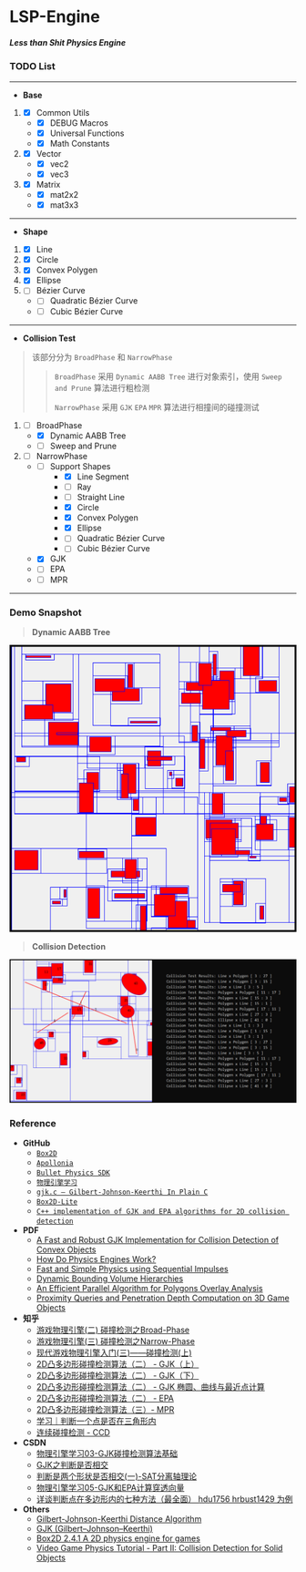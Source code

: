 # LSP-Engine
##### *Less than Shit Physics Engine*

### TODO List

***

* **Base**

1. - [x] Common Utils
	- * [x] DEBUG Macros
	- * [x] Universal Functions
	- * [x] Math Constants
2. - [x] Vector
	- * [x] vec2
	- * [x] vec3
3. - [x] Matrix
	- * [x] mat2x2
	- * [x] mat3x3

***

* **Shape**

1. - [x] Line
2. - [x] Circle
3. - [x] Convex Polygen
4. - [x] Ellipse
5. - [ ] Bézier Curve
	- * [ ] Quadratic Bézier Curve
	- * [ ] Cubic Bézier Curve

***

* **Collision Test**

> 该部分分为 `BroadPhase` 和 `NarrowPhase`
> 
>> `BroadPhase` 采用 `Dynamic AABB Tree` 进行对象索引，使用 `Sweep and Prune` 算法进行粗检测
>> 
>> `NarrowPhase` 采用 `GJK` `EPA` `MPR` 算法进行相撞间的碰撞测试

1. - [ ] BroadPhase
	- * [x] Dynamic AABB Tree
	- * [ ] Sweep and Prune
2. - [ ] NarrowPhase
	- * [ ] Support Shapes
		- * [x] Line Segment
		- * [ ] Ray
		- * [ ] Straight Line 
		- * [x] Circle
		- * [x] Convex Polygen
		- * [x] Ellipse
		- * [ ] Quadratic Bézier Curve
		- * [ ] Cubic Bézier Curve
	- * [x] GJK
	- * [ ] EPA
	- * [ ] MPR

***

### Demo Snapshot

> **Dynamic AABB Tree**

![Dynamic AABB Tree](./assets/example-abtree.png)

> **Collision Detection**

![Collision Detection](./assets/example-collisionTest.png)

### Reference
* **GitHub**
	* [`Box2D`](https://github.com/erincatto/box2d)
	* [`Apollonia`](https://github.com/wgtdkp/apollonia)
	* [`Bullet Physics SDK`](https://github.com/bulletphysics/bullet3)
	* [`物理引擎学习`](https://github.com/youlanhai/learn-physics)
	* [`gjk.c – Gilbert-Johnson-Keerthi In Plain C`](https://github.com/kroitor/gjk.c)
	* [`Box2D-Lite`](https://github.com/erincatto/box2d-lite)
	* [`C++ implementation of GJK and EPA algorithms for 2D collision detection`](https://github.com/Discordia/gjk-epa)
* **PDF**
	* [A Fast and Robust GJK Implementation for Collision Detection of Convex Objects](http://www.dtecta.com/papers/jgt98convex.pdf)
	* [How Do Physics Engines Work?](https://github.com/erincatto/box2d-lite/blob/master/docs/HowDoPhysicsEnginesWork.pdf)
	* [Fast and Simple Physics using Sequential Impulses](https://github.com/erincatto/box2d-lite/blob/master/docs/GDC2006_Catto_Erin_PhysicsTutorial.pdf)
	* [Dynamic Bounding Volume Hierarchies](https://box2d.org/files/ErinCatto_DynamicBVH_GDC2019.pdf)
	* [An Efficient Parallel Algorithm for Polygons Overlay Analysis](https://mdpi-res.com/d_attachment/applsci/applsci-09-04857/article_deploy/applsci-09-04857.pdf)
	* [Proximity Queries and Penetration Depth Computation on 3D Game Objects](http://www.dtecta.com/papers/gdc2001depth.pdf)
* **知乎**
	* [游戏物理引擎(二) 碰撞检测之Broad-Phase](https://zhuanlan.zhihu.com/p/113415779)
	* [游戏物理引擎(三) 碰撞检测之Narrow-Phase](https://zhuanlan.zhihu.com/p/127844705)
	* [现代游戏物理引擎入门(三)——碰撞检测(上)](https://zhuanlan.zhihu.com/p/396719279)
	* [2D凸多边形碰撞检测算法（二） - GJK（上）](https://zhuanlan.zhihu.com/p/177006015)
	* [2D凸多边形碰撞检测算法（二） - GJK（下）](https://zhuanlan.zhihu.com/p/178583914)
	* [2D凸多边形碰撞检测算法（二） - GJK 椭圆、曲线与最近点计算](https://zhuanlan.zhihu.com/p/355267104)
	* [2D凸多边形碰撞检测算法（二） - EPA](https://zhuanlan.zhihu.com/p/178841676)
	* [2D凸多边形碰撞检测算法（三）- MPR](https://zhuanlan.zhihu.com/p/370089434)
	* [学习｜判断一个点是否在三角形内](https://zhuanlan.zhihu.com/p/106253152)
	* [连续碰撞检测 - CCD](https://zhuanlan.zhihu.com/p/380532960)
* **CSDN**
	* [物理引擎学习03-GJK碰撞检测算法基础](https://blog.csdn.net/you_lan_hai/article/details/108293780)
	* [GJK之判断是否相交](https://blog.csdn.net/u011373710/article/details/39851783)
	* [判断是两个形状是否相交(一)-SAT分离轴理论](https://blog.csdn.net/u011373710/article/details/54773171)
	* [物理引擎学习05-GJK和EPA计算穿透向量](https://blog.csdn.net/you_lan_hai/article/details/108300750)
	* [详谈判断点在多边形内的七种方法（最全面） hdu1756 hrbust1429 为例](https://blog.csdn.net/WilliamSun0122/article/details/77994526)
* **Others**
	* [Gilbert-Johnson-Keerthi Distance Algorithm](https://cse442-17f.github.io/Gilbert-Johnson-Keerthi-Distance-Algorithm/)
	* [GJK (Gilbert–Johnson–Keerthi)](https://dyn4j.org/2010/04/gjk-gilbert-johnson-keerthi/)
	* [Box2D 2.4.1 A 2D physics engine for games](https://box2d.org/documentation/)
	* [Video Game Physics Tutorial - Part II: Collision Detection for Solid Objects](https://www.toptal.com/game/video-game-physics-part-ii-collision-detection-for-solid-objects)